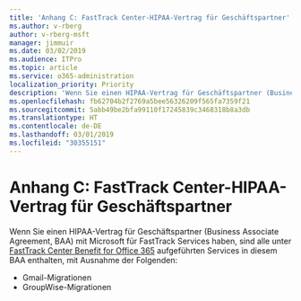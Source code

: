 ```yaml
---
title: 'Anhang C: FastTrack Center-HIPAA-Vertrag für Geschäftspartner'
ms.author: v-rberg
author: v-rberg-msft
manager: jimmuir
ms.date: 03/02/2019
ms.audience: ITPro
ms.topic: article
ms.service: o365-administration
localization_priority: Priority
description: 'Wenn Sie einen HIPAA-Vertrag für Geschäftspartner (Business Associate Agreement, BAA) mit Microsoft für FastTrack Services haben, sind alle unter FastTrack Center Benefit for Office 365 aufgeführten Services in diesem BAA enthalten, mit Ausnahme der Folgenden:'
ms.openlocfilehash: fb62704b2f2769a5bee56326209f565fa7359f21
ms.sourcegitcommit: 5abb49be2bfa99110f17245839c3468318b8a3db
ms.translationtype: HT
ms.contentlocale: de-DE
ms.lasthandoff: 03/01/2019
ms.locfileid: "30355151"
---
```

# <a name="appendix-c---fasttrack-center-hipaa-business-associate-agreement"></a>Anhang C: FastTrack Center-HIPAA-Vertrag für Geschäftspartner

Wenn Sie einen HIPAA-Vertrag für Geschäftspartner (Business Associate Agreement, BAA) mit Microsoft für FastTrack Services haben, sind alle unter [FastTrack Center Benefit for Office 365](O365-fasttrack-benefit-for-office-365.md) aufgeführten Services in diesem BAA enthalten, mit Ausnahme der Folgenden: 
  
- Gmail-Migrationen   
- GroupWise-Migrationen
    

